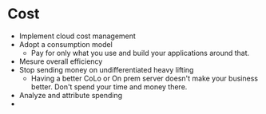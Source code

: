 # Cost

- Implement cloud cost management
- Adopt a consumption model
  - Pay for only what you use and build your applications around that.
- Mesure overall efficiency
- Stop sending money on undifferentiated heavy lifting
  - Having a better CoLo or On prem server doesn't make your business better. Don't spend your time and money there.
- Analyze and attribute spending
-
